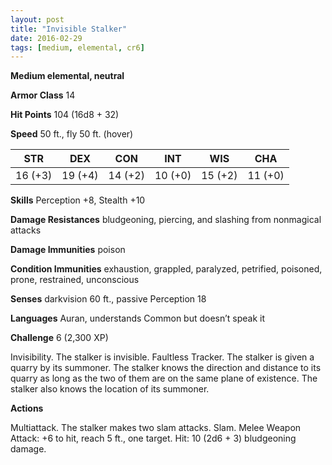 ```yaml
---
layout: post
title: "Invisible Stalker"
date: 2016-02-29
tags: [medium, elemental, cr6]
---
```


**Medium elemental, neutral**

**Armor Class** 14

**Hit Points** 104 (16d8 + 32)

**Speed** 50 ft., fly 50 ft. (hover)

|   STR   |   DEX   |   CON   |   INT   |   WIS   |   CHA   |
|:-----:|:-----:|:-----:|:-----:|:-----:|:-----:|
| 16 (+3) | 19 (+4) | 14 (+2) | 10 (+0) | 15 (+2) | 11 (+0) |

**Skills** Perception +8, Stealth +10 

**Damage Resistances** bludgeoning, piercing, and slashing from nonmagical attacks 

**Damage Immunities** poison 

**Condition Immunities** exhaustion, grappled, paralyzed, petrified, poisoned, prone, restrained, unconscious 

**Senses** darkvision 60 ft., passive Perception 18 

**Languages** Auran, understands Common but doesn’t speak it 

**Challenge** 6 (2,300 XP)

Invisibility. The stalker is invisible. Faultless Tracker. The stalker is given a quarry by its summoner. The stalker knows the direction and distance to its quarry as long as the two of them are on the same plane of existence. The stalker also knows the location of its summoner. 

**Actions**

Multiattack. The stalker makes two slam attacks. Slam. Melee Weapon Attack: +6 to hit, reach 5 ft., one target. Hit: 10 (2d6 + 3) bludgeoning damage.